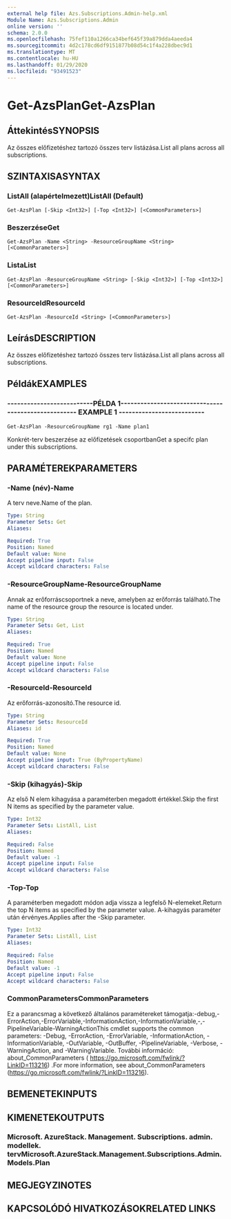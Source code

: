 ```yaml
---
external help file: Azs.Subscriptions.Admin-help.xml
Module Name: Azs.Subscriptions.Admin
online version: ''
schema: 2.0.0
ms.openlocfilehash: 75fef110a1266ca34bef645f39a879dda4aeeda4
ms.sourcegitcommit: 4d2c178cd6df9151877b08d54c1f4a228dbec9d1
ms.translationtype: MT
ms.contentlocale: hu-HU
ms.lasthandoff: 01/29/2020
ms.locfileid: "93491523"
---
```

# <span data-ttu-id="813fe-101">Get-AzsPlan</span><span class="sxs-lookup"><span data-stu-id="813fe-101">Get-AzsPlan</span></span>

## <span data-ttu-id="813fe-102">Áttekintés</span><span class="sxs-lookup"><span data-stu-id="813fe-102">SYNOPSIS</span></span>
<span data-ttu-id="813fe-103">Az összes előfizetéshez tartozó összes terv listázása.</span><span class="sxs-lookup"><span data-stu-id="813fe-103">List all plans across all subscriptions.</span></span>

## <span data-ttu-id="813fe-104">SZINTAXISA</span><span class="sxs-lookup"><span data-stu-id="813fe-104">SYNTAX</span></span>

### <span data-ttu-id="813fe-105">ListAll (alapértelmezett)</span><span class="sxs-lookup"><span data-stu-id="813fe-105">ListAll (Default)</span></span>
```
Get-AzsPlan [-Skip <Int32>] [-Top <Int32>] [<CommonParameters>]
```

### <span data-ttu-id="813fe-106">Beszerzése</span><span class="sxs-lookup"><span data-stu-id="813fe-106">Get</span></span>
```
Get-AzsPlan -Name <String> -ResourceGroupName <String> [<CommonParameters>]
```

### <span data-ttu-id="813fe-107">Lista</span><span class="sxs-lookup"><span data-stu-id="813fe-107">List</span></span>
```
Get-AzsPlan -ResourceGroupName <String> [-Skip <Int32>] [-Top <Int32>] [<CommonParameters>]
```

### <span data-ttu-id="813fe-108">ResourceId</span><span class="sxs-lookup"><span data-stu-id="813fe-108">ResourceId</span></span>
```
Get-AzsPlan -ResourceId <String> [<CommonParameters>]
```

## <span data-ttu-id="813fe-109">Leírás</span><span class="sxs-lookup"><span data-stu-id="813fe-109">DESCRIPTION</span></span>
<span data-ttu-id="813fe-110">Az összes előfizetéshez tartozó összes terv listázása.</span><span class="sxs-lookup"><span data-stu-id="813fe-110">List all plans across all subscriptions.</span></span>

## <span data-ttu-id="813fe-111">Példák</span><span class="sxs-lookup"><span data-stu-id="813fe-111">EXAMPLES</span></span>

### <span data-ttu-id="813fe-112">--------------------------PÉLDA 1--------------------------</span><span class="sxs-lookup"><span data-stu-id="813fe-112">-------------------------- EXAMPLE 1 --------------------------</span></span>
```
Get-AzsPlan -ResourceGroupName rg1 -Name plan1
```

<span data-ttu-id="813fe-113">Konkrét-terv beszerzése az előfizetések csoportban</span><span class="sxs-lookup"><span data-stu-id="813fe-113">Get a specifc plan under this subscriptions.</span></span>

## <span data-ttu-id="813fe-114">PARAMÉTEREK</span><span class="sxs-lookup"><span data-stu-id="813fe-114">PARAMETERS</span></span>

### <span data-ttu-id="813fe-115">-Name (név)</span><span class="sxs-lookup"><span data-stu-id="813fe-115">-Name</span></span>
<span data-ttu-id="813fe-116">A terv neve.</span><span class="sxs-lookup"><span data-stu-id="813fe-116">Name of the plan.</span></span>

```yaml
Type: String
Parameter Sets: Get
Aliases: 

Required: True
Position: Named
Default value: None
Accept pipeline input: False
Accept wildcard characters: False
```

### <span data-ttu-id="813fe-117">-ResourceGroupName</span><span class="sxs-lookup"><span data-stu-id="813fe-117">-ResourceGroupName</span></span>
<span data-ttu-id="813fe-118">Annak az erőforráscsoportnek a neve, amelyben az erőforrás található.</span><span class="sxs-lookup"><span data-stu-id="813fe-118">The name of the resource group the resource is located under.</span></span>

```yaml
Type: String
Parameter Sets: Get, List
Aliases: 

Required: True
Position: Named
Default value: None
Accept pipeline input: False
Accept wildcard characters: False
```

### <span data-ttu-id="813fe-119">-ResourceId</span><span class="sxs-lookup"><span data-stu-id="813fe-119">-ResourceId</span></span>
<span data-ttu-id="813fe-120">Az erőforrás-azonosító.</span><span class="sxs-lookup"><span data-stu-id="813fe-120">The resource id.</span></span>

```yaml
Type: String
Parameter Sets: ResourceId
Aliases: id

Required: True
Position: Named
Default value: None
Accept pipeline input: True (ByPropertyName)
Accept wildcard characters: False
```

### <span data-ttu-id="813fe-121">-Skip (kihagyás)</span><span class="sxs-lookup"><span data-stu-id="813fe-121">-Skip</span></span>
<span data-ttu-id="813fe-122">Az első N elem kihagyása a paraméterben megadott értékkel.</span><span class="sxs-lookup"><span data-stu-id="813fe-122">Skip the first N items as specified by the parameter value.</span></span>

```yaml
Type: Int32
Parameter Sets: ListAll, List
Aliases: 

Required: False
Position: Named
Default value: -1
Accept pipeline input: False
Accept wildcard characters: False
```

### <span data-ttu-id="813fe-123">-Top</span><span class="sxs-lookup"><span data-stu-id="813fe-123">-Top</span></span>
<span data-ttu-id="813fe-124">A paraméterben megadott módon adja vissza a legfelső N-elemeket.</span><span class="sxs-lookup"><span data-stu-id="813fe-124">Return the top N items as specified by the parameter value.</span></span>
<span data-ttu-id="813fe-125">A-kihagyás paraméter után érvényes.</span><span class="sxs-lookup"><span data-stu-id="813fe-125">Applies after the -Skip parameter.</span></span>

```yaml
Type: Int32
Parameter Sets: ListAll, List
Aliases: 

Required: False
Position: Named
Default value: -1
Accept pipeline input: False
Accept wildcard characters: False
```

### <span data-ttu-id="813fe-126">CommonParameters</span><span class="sxs-lookup"><span data-stu-id="813fe-126">CommonParameters</span></span>
<span data-ttu-id="813fe-127">Ez a parancsmag a következő általános paramétereket támogatja:-debug,-ErrorAction,-ErrorVariable,-InformationAction,-InformationVariable,-,-PipelineVariable-WarningAction</span><span class="sxs-lookup"><span data-stu-id="813fe-127">This cmdlet supports the common parameters: -Debug, -ErrorAction, -ErrorVariable, -InformationAction, -InformationVariable, -OutVariable, -OutBuffer, -PipelineVariable, -Verbose, -WarningAction, and -WarningVariable.</span></span> <span data-ttu-id="813fe-128">További információ: about_CommonParameters ( https://go.microsoft.com/fwlink/?LinkID=113216) .</span><span class="sxs-lookup"><span data-stu-id="813fe-128">For more information, see about_CommonParameters (https://go.microsoft.com/fwlink/?LinkID=113216).</span></span>

## <span data-ttu-id="813fe-129">BEMENETEK</span><span class="sxs-lookup"><span data-stu-id="813fe-129">INPUTS</span></span>

## <span data-ttu-id="813fe-130">KIMENETEK</span><span class="sxs-lookup"><span data-stu-id="813fe-130">OUTPUTS</span></span>

### <span data-ttu-id="813fe-131">Microsoft. AzureStack. Management. Subscriptions. admin. modellek. terv</span><span class="sxs-lookup"><span data-stu-id="813fe-131">Microsoft.AzureStack.Management.Subscriptions.Admin.Models.Plan</span></span>

## <span data-ttu-id="813fe-132">MEGJEGYZI</span><span class="sxs-lookup"><span data-stu-id="813fe-132">NOTES</span></span>

## <span data-ttu-id="813fe-133">KAPCSOLÓDÓ HIVATKOZÁSOK</span><span class="sxs-lookup"><span data-stu-id="813fe-133">RELATED LINKS</span></span>

